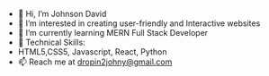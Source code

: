 - 👋 Hi, I’m Johnson David
- 👀 I’m interested in creating user-friendly and Interactive websites
- 🌱 I’m currently learning MERN Full Stack Developer
- 💞️ Technical Skills:
- HTML5,CSS5, Javascript, React, Python
- 📫 Reach me at dropin2johny@gmail.com

<!---
Johnydavid/Johnydavid is a ✨ special ✨ repository because its `README.md` (this file) appears on your GitHub profile.
You can click the Preview link to take a look at your changes.
--->

